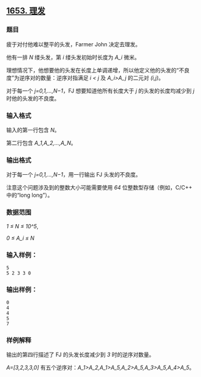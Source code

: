 ## [1653. 理发](https://www.acwing.com/problem/content/1655/)

### 题目

疲于对付他难以整平的头发，Farmer John 决定去理发。

他有一排 *N* 缕头发，第 *i* 缕头发初始时长度为 *A_i* 微米。

理想情况下，他想要他的头发在长度上单调递增，所以他定义他的头发的“不良度”为逆序对的数量：逆序对指满足 *i < j* 及 *A_i>A_j* 的二元对 *(i,j)*。

对于每一个 *j=0,1,…,N−1*，FJ 想要知道他所有长度大于 *j* 的头发的长度均减少到 *j* 时他的头发的不良度。

### 输入格式

输入的第一行包含 *N*。

第二行包含 *A_1,A_2,…,A_N*。

### 输出格式

对于每一个 *j=0,1,…,N−1*，用一行输出 FJ 头发的不良度。

注意这个问题涉及到的整数大小可能需要使用 *64* 位整数型存储（例如，C/C++ 中的“long long”）。

### 数据范围

*1 ≤ N ≤ 10^5*,

*0 ≤ A_i ≤ N*

### 输入样例：

```
5
5 2 3 3 0
```

### 输出样例：

```
0
4
4
5
7
```

### 样例解释

输出的第四行描述了 FJ 的头发长度减少到 *3* 时的逆序对数量。

*A=[3,2,3,3,0]* 有五个逆序对：*A_1>A_2,A_1>A_5,A_2>A_5,A_3>A_5,A_4>A_5*。
